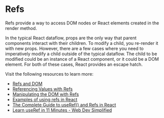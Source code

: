 # Refs

Refs provide a way to access DOM nodes or React elements created in the render method.

In the typical React dataflow, props are the only way that parent components interact with their children. To modify a child, you re-render it with new props. However, there are a few cases where you need to imperatively modify a child outside of the typical dataflow. The child to be modified could be an instance of a React component, or it could be a DOM element. For both of these cases, React provides an escape hatch.

Visit the following resources to learn more:

- [Refs and DOM](https://react.dev/learn/referencing-values-with-refs)
- [Referencing Values with Refs](https://react.dev/learn/referencing-values-with-refs)
- [Manipulating the DOM with Refs](https://react.dev/learn/manipulating-the-dom-with-refs)
- [Examples of using refs in React](https://www.robinwieruch.de/react-ref/)
- [The Complete Guide to useRef() and Refs in React](https://dmitripavlutin.com/react-useref-guide/)
- [Learn useRef in 11 Minutes - Web Dev Simplified](https://www.youtube.com/watch?v=t2ypzz6gJm0)